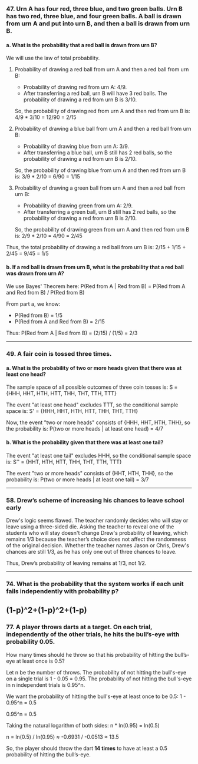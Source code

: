 ### 47. Urn A has four red, three blue, and two green balls. Urn B has two red, three blue, and four green balls. A ball is drawn from urn A and put into urn B, and then a ball is drawn from urn B.

#### a. What is the probability that a red ball is drawn from urn B?
We will use the law of total probability.

1. Probability of drawing a red ball from urn A and then a red ball from urn B:
   - Probability of drawing red from urn A: 4/9.
   - After transferring a red ball, urn B will have 3 red balls. The probability of drawing a red from urn B is 3/10.

   So, the probability of drawing red from urn A and then red from urn B is:
   4/9 * 3/10 = 12/90 = 2/15

2. Probability of drawing a blue ball from urn A and then a red ball from urn B:
   - Probability of drawing blue from urn A: 3/9.
   - After transferring a blue ball, urn B still has 2 red balls, so the probability of drawing a red from urn B is 2/10.

   So, the probability of drawing blue from urn A and then red from urn B is:
   3/9 * 2/10 = 6/90 = 1/15

3. Probability of drawing a green ball from urn A and then a red ball from urn B:
   - Probability of drawing green from urn A: 2/9.
   - After transferring a green ball, urn B still has 2 red balls, so the probability of drawing a red from urn B is 2/10.

   So, the probability of drawing green from urn A and then red from urn B is:
   2/9 * 2/10 = 4/90 = 2/45

Thus, the total probability of drawing a red ball from urn B is:
2/15 + 1/15 + 2/45 = 9/45 = 1/5

#### b. If a red ball is drawn from urn B, what is the probability that a red ball was drawn from urn A?
We use Bayes' Theorem here:
P(Red from A | Red from B) = P(Red from A and Red from B) / P(Red from B)

From part a, we know:
- P(Red from B) = 1/5
- P(Red from A and Red from B) = 2/15

Thus:
P(Red from A | Red from B) = (2/15) / (1/5) = 2/3

---
### 49. A fair coin is tossed three times.

#### a. What is the probability of two or more heads given that there was at least one head?
The sample space of all possible outcomes of three coin tosses is:
S = {HHH, HHT, HTH, HTT, THH, THT, TTH, TTT}

The event "at least one head" excludes TTT, so the conditional sample space is:
S' = {HHH, HHT, HTH, HTT, THH, THT, TTH}

Now, the event "two or more heads" consists of {HHH, HHT, HTH, THH}, so the probability is:
P(two or more heads | at least one head) = 4/7

#### b. What is the probability given that there was at least one tail?
The event "at least one tail" excludes HHH, so the conditional sample space is:
S'' = {HHT, HTH, HTT, THH, THT, TTH, TTT}

The event "two or more heads" consists of {HHT, HTH, THH}, so the probability is:
P(two or more heads | at least one tail) = 3/7

---

### 58. Drew’s scheme of increasing his chances to leave school early

Drew's logic seems flawed. The teacher randomly decides who will stay or leave using a three-sided die. Asking the teacher to reveal one of the students who will stay doesn't change Drew's probability of leaving, which remains 1/3 because the teacher’s choice does not affect the randomness of the original decision. Whether the teacher names Jason or Chris, Drew's chances are still 1/3, as he has only one out of three chances to leave.

Thus, Drew’s probability of leaving remains at 1/3, not 1/2.

---

### 74. What is the probability that the system works if each unit fails independently with probability p?

(1-p)^2+(1-p)^2+(1-p)
---

### 77. A player throws darts at a target. On each trial, independently of the other trials, he hits the bull’s-eye with probability 0.05.

How many times should he throw so that his probability of hitting the bull’s-eye at least once is 0.5?

Let n be the number of throws. The probability of not hitting the bull's-eye on a single trial is 1 - 0.05 = 0.95. The probability of not hitting the bull's-eye in n independent trials is 0.95^n.

We want the probability of hitting the bull's-eye at least once to be 0.5:
1 - 0.95^n = 0.5

0.95^n = 0.5

Taking the natural logarithm of both sides:
n * ln(0.95) = ln(0.5)

n = ln(0.5) / ln(0.95) ≈ -0.6931 / -0.0513 ≈ 13.5

So, the player should throw the dart **14 times** to have at least a 0.5 probability of hitting the bull’s-eye.
